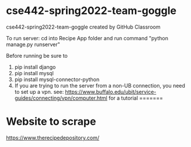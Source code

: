 # cse442-spring2022-team-goggle
cse442-spring2022-team-goggle created by GitHub Classroom

To run server: cd into Recipe App folder and run command "python manage.py runserver"

Before running be sure to
1. pip install django
2. pip install mysql
3. pip install mysql-connector-python
4. If you are trying to run the server from a non-UB connection, you
    need to set up a vpn. see: https://www.buffalo.edu/ubit/service-guides/connecting/vpn/computer.html for a tutorial
=======
# Website to scrape
https://www.therecipedepository.com/

